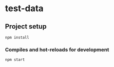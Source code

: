 # test-data

## Project setup
```
npm install
```

### Compiles and hot-reloads for development
```
npm start
```

